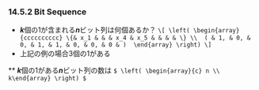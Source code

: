 ### 14.5.2 Bit Sequence
* ***k***個の1が含まれる***n***ビット列は何個あるか？
`\[
\left(
\begin{array}{cccccccccc}
      \{& x_1 & & & x_4 & x_5 & & & & \} \\ 
      ( & 1, & 0, & 0, & 1, & 1, & 0, & 0, & 0 & ) 
\end{array}
\right)
\]`
* 上記の例の場合3個の1がある

** ***k***個の1がある***n***ビット列の数は `$ \left( \begin{array}{c} n \\ k\end{array} \right) $`

<!-- The number of ways to select n donuts when k flavors are available is `$ \left( \begin{array}{c} n+(k-1) \\ n \end{array} \right) $` -->
